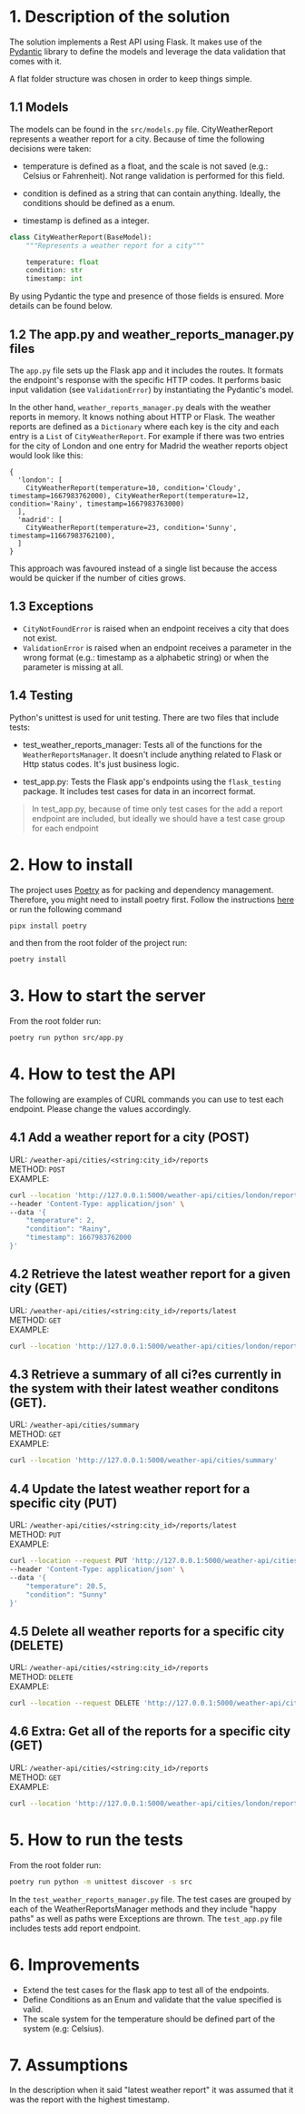 # 1. Description of the solution

The solution implements a Rest API using Flask. It makes use of the [Pydantic](https://docs.pydantic.dev/latest/) library to define the models and leverage the data validation that comes with it.

A flat folder structure was chosen in order to keep things simple.

## 1.1 Models

The models can be found in the ``src/models.py`` file. CityWeatherReport represents a weather report for a city. Because of time the following decisions were taken:

-  temperature is defined as a float, and the scale is not saved (e.g.: Celsius or Fahrenheit). Not range validation is performed for this field.

- condition is defined as a string that can contain anything. Ideally, the conditions should be defined as a enum.

- timestamp is defined as a integer.

```python
class CityWeatherReport(BaseModel):
    """Represents a weather report for a city"""

    temperature: float
    condition: str
    timestamp: int

```

By using Pydantic the type and presence of those fields is ensured. More details can be found below.


## 1.2 The app.py and weather_reports_manager.py files

The ``app.py`` file sets up the Flask app and it includes the routes. It formats the endpoint's response with the specific HTTP codes. It performs basic input validation (see ``ValidationError``) by instantiating the Pydantic's model.

In the other hand, ``weather_reports_manager.py`` deals with the weather reports in memory. It knows nothing about HTTP or Flask. The weather reports are defined as a ``Dictionary`` where each key is the city and each entry is a ``List`` of ``CityWeatherReport``.  For example if there was two entries for the city of London and one entry for Madrid the weather reports object would look like this:

```
{
  'london': [
    CityWeatherReport(temperature=10, condition='Cloudy', timestamp=1667983762000), CityWeatherReport(temperature=12, condition='Rainy', timestamp=1667983763000)
  ],
  'madrid': [
    CityWeatherReport(temperature=23, condition='Sunny', timestamp=11667983762100), 
  ]
}
```

This approach was favoured instead of a single list because the access would be quicker if the number of cities grows.

## 1.3 Exceptions

- ```CityNotFoundError``` is raised when an endpoint receives a city that does not exist. 
- ```ValidationError``` is raised when an endpoint receives a parameter in the wrong format (e.g.: timestamp as a alphabetic string) or when the parameter is missing at all.

## 1.4 Testing
Python's unittest is used for unit testing. There are two files that include tests:

- test_weather_reports_manager: Tests all of the functions for the ``WeatherReportsManager``. It doesn't include anything related to Flask or Http status codes. It's just business logic.

- test_app.py: Tests the Flask app's endpoints using the ```flask_testing``` package. It includes test cases for data in an incorrect format.

> In test_app.py, because of time only test cases for the add a report endpoint are included, but ideally we should have a test case group for each endpoint


# 2. How to install

The project uses [Poetry](https://python-poetry.org/) as for packing and dependency management. Therefore, you might need to install poetry first. Follow the instructions [here](https://python-poetry.org/docs/#installing-with-pipx) or run the following command

```bash
pipx install poetry
```

and then from the root folder of the project run:
```bash
poetry install
```

# 3. How to start the server

From the root folder run:
```bash
poetry run python src/app.py
```

# 4. How to test the API

The following are examples of CURL commands you can use to test each endpoint. Please change the values accordingly.

## 4.1 Add a weather report for a city (POST)

URL: ``/weather-api/cities/<string:city_id>/reports`` <br>
METHOD: ``POST`` <br>
EXAMPLE: 
```bash
curl --location 'http://127.0.0.1:5000/weather-api/cities/london/reports' \
--header 'Content-Type: application/json' \
--data '{
    "temperature": 2,
    "condition": "Rainy",
    "timestamp": 1667983762000
}'
```

## 4.2 Retrieve the latest weather report for a given city (GET)
URL: ``/weather-api/cities/<string:city_id>/reports/latest`` <br>
METHOD: ``GET`` <br>
EXAMPLE: 
```bash
curl --location 'http://127.0.0.1:5000/weather-api/cities/london/reports/latest'
```


## 4.3 Retrieve a summary of all ci?es currently in the system with their latest weather conditons (GET). 
URL: ``/weather-api/cities/summary`` <br>
METHOD: ``GET`` <br>
EXAMPLE: 
```bash
curl --location 'http://127.0.0.1:5000/weather-api/cities/summary'
```

## 4.4 Update the latest weather report for a specific city (PUT)
URL: ``/weather-api/cities/<string:city_id>/reports/latest`` <br>
METHOD: ``PUT`` <br>
EXAMPLE: 
```bash
curl --location --request PUT 'http://127.0.0.1:5000/weather-api/cities/london/reports/latest' \
--header 'Content-Type: application/json' \
--data '{
    "temperature": 20.5,
    "condition": "Sunny"
}'
```

## 4.5 Delete all weather reports for a specific city (DELETE)
URL: ``/weather-api/cities/<string:city_id>/reports`` <br>
METHOD: ``DELETE`` <br>
EXAMPLE: 
```bash
curl --location --request DELETE 'http://127.0.0.1:5000/weather-api/cities/london/reports'
```

## 4.6 Extra: Get all of the reports for a specific city (GET)
URL: ``/weather-api/cities/<string:city_id>/reports`` <br>
METHOD: ``GET`` <br>
EXAMPLE: 
```bash
curl --location 'http://127.0.0.1:5000/weather-api/cities/london/reports'
```

# 5. How to run the tests

From the root folder run:
```bash
poetry run python -m unittest discover -s src
```

In the ``test_weather_reports_manager.py`` file. The test cases are grouped by each of the WeatherReportsManager methods and they include "happy paths" as well as paths were Exceptions are thrown. The ``test_app.py`` file includes tests add report endpoint.


# 6. Improvements
- Extend the test cases for the flask app to test all of the endpoints.
- Define Conditions as an Enum and validate that the value specified is valid.
- The scale system for the temperature should be defined part of the system (e.g: Celsius).


# 7. Assumptions
In the description when it said "latest weather report" it was assumed that it was the report with the highest timestamp.